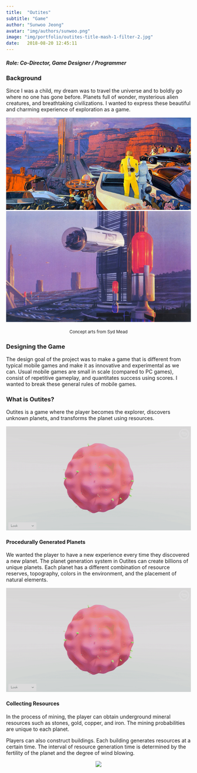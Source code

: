 ```yaml
---
title:  "Outites"
subtitle: "Game"
author: "Sunwoo Jeong"
avatar: "img/authors/sunwoo.png"
image: "img/portfolio/outites-title-mash-1-filter-2.jpg"
date:   2018-08-20 12:45:11
---
```


##### Role: Co-Director, Game Designer / Programmer

### Background
Since I was a child, my dream was to travel the universe and to boldly go where no one has gone before. Planets full of wonder, mysterious alien creatures, and breathtaking civilizations. I wanted to express these beautiful and charming experience of exploration as a game.

<center> 

<img src="/img/syd-mead-resized-1.jpg"/>

<img src="/img/syd-mead-resized-2.jpg"/>
<p><small>Concept arts from Syd Mead</small></p>

</center>

### Designing the Game
The design goal of the project was to make a game that is different from typical mobile games and make it as innovative and experimental as we can. Usual mobile games are small in scale (compared to PC games), consist of repetitive gameplay, and quantitates success using scores. I wanted to break these general rules of mobile games.

### What is Outites?
Outites is a game where the player becomes the explorer, discovers unknown planets, and transforms the planet using resources.

<center> <img src="/img/portfolio/outites-generation.gif"/> </center>

#### Procedurally Generated Planets
We wanted the player to have a new experience every time they discovered a new planet. The planet generation system in Outites can create billions of unique planets. Each planet has a different combination of resource reserves, topography, colors in the environment, and the placement of natural elements.

<center> <img src="/img/portfolio/outites-generation.gif"/> </center>

#### Collecting Resources
In the process of mining, the player can obtain underground mineral resources such as stones, gold, copper, and iron. The mining probabilities are unique to each planet. 

Players can also construct buildings. Each building generates resources at a certain time. The interval of resource generation time is determined by the fertility of the planet and the degree of wind blowing. 

<center> <img src="/img/portfolio/outites-mining.gif"/> </center>

